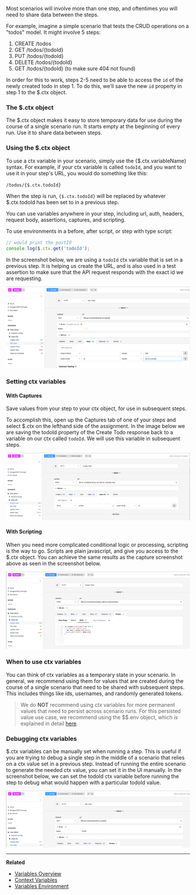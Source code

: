 Most scenarios will involve more than one step, and oftentimes you will need to share data between the steps.

For example, imagine a simple scenario that tests the CRUD operations on a "todos" model. It might involve 5 steps:

1. CREATE /todos
2. GET /todos/{todoId}
3. PUT /todos/{todoId}
4. DELETE /todos/{todoId}
5. GET /todos/{todoId} (to make sure 404 not found)

In order for this to work, steps 2-5 need to be able to access the `id` of the newly created todo in step 1. To do this, we'll save the new `id` property in step 1 to the $.ctx object.

### The $.ctx object

The $.ctx object makes it easy to store temporary data for use during the course of a single scenario run. It starts empty at the beginning of every run. Use it to share data between steps.

### Using the $.ctx object

To use a ctx variable in your scenario, simply use the {$.ctx.variableName} syntax. For example, if your ctx variable is called `todoId`, and you want to use it in your step's URL, you would do something like this:

`/todos/{$.ctx.todoId}`

When the step is run, `{$.ctx.todoId}` will be replaced by whatever $.ctx.todoId has been set to in a previous step.

You can use variables anywhere in your step, including url, auth, headers, request body, assertions, captures, and scripting.

To use environments in a before, after script, or step with type script:

```js
// would print the postId
console.log($.ctx.get('todoId');
```

In the screenshot below, we are using a `todoId` ctx variable that is set in a previous step. It is helping us create the URL, and is also used in a test assertion to make sure that the API request responds with the exact id we are requesting.

![](../../assets/images/$.ctx.todoId-Assertion.png)

### Setting ctx variables

#### With Captures

Save values from your step to your ctx object, for use in subsequent steps.

To accomplish this, open up the Captures tab of one of your steps and select $.ctx on the lefthand side of the assignment. In the image below we are saving the todoId property of the Create Todo response back to a variable on our ctx called `todoId`. We will use this variable in subsequent steps.

![](../../assets/images/$.ctx.todoId-Capture.png)

#### With Scripting

When you need more complicated conditional logic or processing, scripting is the way to go. Scripts are plain javascript, and give you access to the $.ctx object. You can achieve the same results as the capture screenshot above as seen in the screenshot below.

![](../../assets/images/$.ctx.todoId-Scripting.png)

### When to use ctx variables

You can think of ctx variables as a temporary state in your scenario. In general, we recommend using them for values that are created during the course of a single scenario that need to be shared with subsequent steps. This includes things like ids, usernames, and randomly generated tokens.

<!-- theme: warning -->
> We do **NOT** recommend using ctx variables for more permanent values that need to persist across scenario runs. For this persisted value use case, we recommend using the $$.env object, which is explained in detail [here](variables-environment.md).

### Debugging ctx variables

$.ctx variables can be manually set when running a step. This is useful if you are trying to debug a single step in the middle of a scenario that relies on a ctx value set in a previous step. Instead of running the entire scenario to generate the needed ctx value, you can set it in the UI manually. In the screenshot below, we can set the todoId ctx variable before running the step to debug what would happen with a particular todoId value.

![](../../assets/images/$.ctx.todoId-Manual.png)

---

**Related**

* [Variables Overview](variables-overview.md)
* [Context Variables](variables-context.md)
* [Variables Environment](variables-environment.md)

